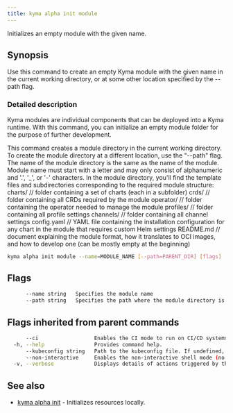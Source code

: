 ```yaml
---
title: kyma alpha init module
---
```


Initializes an empty module with the given name.

## Synopsis

Use this command to create an empty Kyma module with the given name in the current working directory, or at some other location specified by the --path flag.

### Detailed description

Kyma modules are individual components that can be deployed into a Kyma runtime. 
With this command, you can initialize an empty module folder for the purpose of further development.

This command creates a module directory in the current working directory.
To create the module directory at a different location, use the "--path" flag.
The name of the  module directory is the same as the name of the module.
Module name must start with a letter and may only consist of alphanumeric and '.', '_', or '-' characters.
In the module directory, you'll find the template files and subdirectories corresponding to the required module structure:
    charts/       // folder containing a set of charts (each in a subfolder)
    crds/         // folder containing all CRDs required by the module
    operator/     // folder containing the operator needed to manage the module
    profiles/     // folder containing all profile settings
    channels/     // folder containing all channel settings
    config.yaml   // YAML file containing the installation configuration for any chart in the module that requires custom Helm settings
    README.md     // document explaining the module format, how it translates to OCI images, and how to develop one (can be mostly empty at the beginning)


```bash
kyma alpha init module --name=MODULE_NAME [--path=PARENT_DIR] [flags]
```

## Flags

```bash
      --name string   Specifies the module name
      --path string   Specifies the path where the module directory is created. The path must exist
```

## Flags inherited from parent commands

```bash
      --ci                  Enables the CI mode to run on CI/CD systems. It avoids any user interaction (such as no dialog prompts) and ensures that logs are formatted properly in log files (such as no spinners for CLI steps).
  -h, --help                Provides command help.
      --kubeconfig string   Path to the kubeconfig file. If undefined, Kyma CLI uses the KUBECONFIG environment variable, or falls back "/$HOME/.kube/config".
      --non-interactive     Enables the non-interactive shell mode (no colorized output, no spinner)
  -v, --verbose             Displays details of actions triggered by the command.
```

## See also

* [kyma alpha init](kyma_alpha_init.md)	 - Initializes resources locally.

